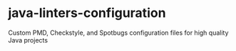 # java-linters-configuration
Custom PMD, Checkstyle, and Spotbugs configuration files for high quality Java projects
